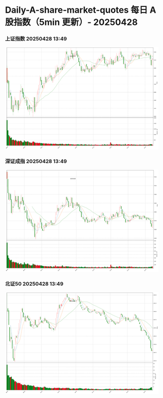 
# Daily-A-share-market-quotes 每日 A 股指数（5min 更新）- 20250428

### 上证指数 20250428 13:49
![](./fig/2025/4/20250428-sh000001.png)

### 深证成指 20250428 13:49
![](./fig/2025/4/20250428-sz399001.png)

### 北证50 20250428 13:49
![](./fig/2025/4/20250428-bj899050.png)
